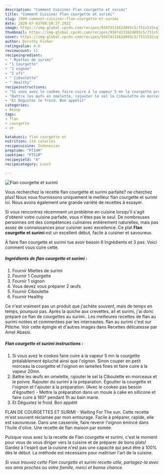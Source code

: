 ```yaml
---
description: "Comment Cuisiner Flan courgette et surimi"
title: "Comment Cuisiner Flan courgette et surimi"
slug: 1989-comment-cuisiner-flan-courgette-et-surimi
date: 2020-07-03T08:58:27.292Z
image: https://img-global.cpcdn.com/recipes/9347d13162d893c5/751x532cq70/flan-courgette-et-surimi-photo-principale-de-la-recette.jpg
thumbnail: https://img-global.cpcdn.com/recipes/9347d13162d893c5/751x532cq70/flan-courgette-et-surimi-photo-principale-de-la-recette.jpg
cover: https://img-global.cpcdn.com/recipes/9347d13162d893c5/751x532cq70/flan-courgette-et-surimi-photo-principale-de-la-recette.jpg
author: Dorothy Fisher
ratingvalue: 4.6
reviewcount: 11
recipeingredient:
- " Miettes de surimi"
- "1 Courgette"
- "1 oignon"
- "2 ufs"
- " Ciboulette"
- " Healthy"
recipeinstructions:
- "Si vous avez le cookeo faire cuire à la vapeur 5 mn la courgette préalablement épluché ainsi que l&#39;oignon. Sinon couper en petit morceau la courgette et l&#39;oignon en lamelles fines et faire cuire à la vapeur 20mn."
- "Battre les œufs en omelette, rajouter le sel la Ciboulette en morceaux et le poivre. Rajouter du surimi à la préparation. Égoutter la courgette et l&#39;oignon et l&#39;ajouter à la préparation. (Avec le cookeo pas besoin d&#39;égoutter) Mettre la préparation dans un moule à cake en sillicone et faire cuire à 180° pendant 1h au bain marie."
- "Et Dégustez le froid. Bon appétit"
categories:
- Resep
tags:
- flan
- courgette
- et

katakunci: flan courgette et 
nutrition: 114 calories
recipecuisine: Indonesian
preptime: "PT24M"
cooktime: "PT51M"
recipeyield: "4"
recipecategory: Lunch

---
```



![Flan courgette et surimi](https://img-global.cpcdn.com/recipes/9347d13162d893c5/751x532cq70/flan-courgette-et-surimi-photo-principale-de-la-recette.jpg)

Vous recherchez la recette flan courgette et surimi parfaite? ne cherchez plus! Nous vous fournissons uniquement le meilleur flan courgette et surimi ici. Nous avons également une grande variété de recettes à essayer.

Si vous rencontrez récemment un problème en cuisine lorsqu'il s'agit d'obtenir votre cuisine parfaite, vous n'êtes pas le seul. De nombreuses personnes ont des compétences culinaires entièrement naturelles, mais pas assez de connaissances pour cuisiner avec excellence. Ce plat <strong> Flan courgette et surimi </strong> est un excellent début, facile à cuisiner et savoureux.

<!--inarticleads1-->

À faire flan courgette et surimi tue avoir besoin 6 Ingrédients et 3 pas. Voici comment vous cuire cette.

##### Ingrédients de flan courgette et surimi :

1. Fournir  Miettes de surimi
1. Fournir 1 Courgette
1. Fournir 1 oignon
1. Vous devez vous préparer 2 œufs
1. Fournir  Ciboulette
1. Fournir  Healthy


Ce n&#39;est vraiment pas un produit que j&#39;achète souvent, mais de temps en temps, pourquoi pas. Après la quiche aux crevettes, ail et surimi, j&#39;ai donc préparé ce flan de courgettes au surimi.. Les meilleures recettes de flan au surimi notées et commentées par les internautes. flan au surimi c&#39;est sur Ptitche. Voir cette épingle et d&#39;autres images dans Recettes délicatesse par Amel Abassi. 

<!--inarticleads2-->

##### Flan courgette et surimi instructions :

1. Si vous avez le cookeo faire cuire à la vapeur 5 mn la courgette préalablement épluché ainsi que l&#39;oignon. Sinon couper en petit morceau la courgette et l&#39;oignon en lamelles fines et faire cuire à la vapeur 20mn.
1. Battre les œufs en omelette, rajouter le sel la Ciboulette en morceaux et le poivre. Rajouter du surimi à la préparation. Égoutter la courgette et l&#39;oignon et l&#39;ajouter à la préparation. (Avec le cookeo pas besoin d&#39;égoutter) - Mettre la préparation dans un moule à cake en sillicone et faire cuire à 180° pendant 1h au bain marie.
1. Et Dégustez le froid. Bon appétit


FLAN DE COURGETTES ET SURIMI - Waiting For The sun. Cette recette m&#39;est souvent réclamée par mon entourage. Facile à préparer, rapide, elle est savoureuse. Dans une casserole, faire revenir l&#39;oignon émincé dans l&#39;huile d&#39;olive. Une recette de flan maison par esmée. 

<!--inarticleads1-->

<p>
Puisque vous avez lu la recette de Flan courgette et surimi, c'est le moment pour vous de vous diriger vers la cuisine et de préparer de bons plats! Gardez à l'esprit que la cuisine n'est pas une capacité qui peut être à 100% dès le début. La méthode est nécessaire pour maîtriser l'art de la cuisine.
</p>

<p>
<i>Si vous trouvez cette Flan courgette et surimi recette utile, partagez-la avec vos amis proches ou votre famille, merci et bonne chance.</i>
</p>
